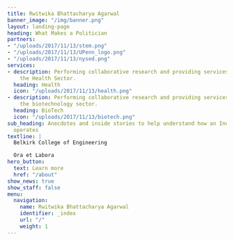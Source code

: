 ```yaml
---
title: Rwitwika Bhattacharya Agarwal
banner_image: "/img/banner.png"
layout: landing-page
heading: What Makes a Politician
partners:
- "/uploads/2017/11/13/stem.png"
- "/uploads/2017/11/13/UPenn_logo.png"
- "/uploads/2017/11/13/nysed.png"
services:
- description: Performing collaborative research and providing services to support
    the Health Sector.
  heading: Health
  icon: "/uploads/2017/11/13/health.png"
- description: Performing collaborative research and providing services to support
    the biotechnology sector.
  heading: BioTech
  icon: "/uploads/2017/11/13/biotech.png"
sub_heading: Anecdotes and inside stories to help understand how an Indian politician
  operates
textline: |
  Belkirk College of Engineering

  Ora et Labora
hero_button:
  text: Learn more
  href: "/about"
show_news: true
show_staff: false
menu:
  navigation:
    name: Rwitwika Bhattacharya Agarwal
    identifier: _index
    url: "/"
    weight: 1
---
```

